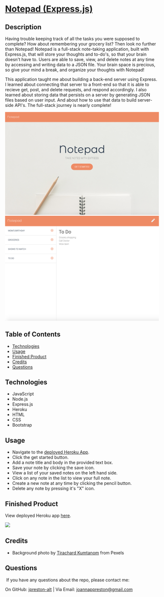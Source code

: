 # [Notepad (Express.js)](https://jp-express-notepad.herokuapp.com/) 

## Description
Having trouble keeping track of all the tasks you were supposed to complete? How about remembering your grocery list? Then look no further than Notepad! Notepad is a full-stack note-taking application, built with Express.js, that will store your thoughts and to-do's, so that your brain doesn't have to. Users are able to save, view, and delete notes at any time by accessing and writing data to a JSON file. Your brain space is precious, so give your mind a break, and organize your thoughts with Notepad!

This application taught me about building a back-end server using Express. I learned about connecting that server to a front-end so that it is able to recieve get, post, and delete requests, and respond accordingly. I also learned about storing data that persists on a server by generating JSON files based on user input. And about how to use that data to build server-side API's. The full-stack journey is nearly complete!

<img src="./public/assets/images/homepage.png" alt="homepage-pic" width="600"/>
<img src="./public/assets/images/notes_page.png" alt="notes-page-pic" width="600"/>

## Table of Contents
* [Technologies](#technologies)
* [Usage](#usage)
* [Finished Product](#finished-product)
* [Credits](#Credits)
* [Questions](#questions)

## Technologies
* JavaScript
* Node.js
* Express.js
* Heroku
* HTML
* CSS
* Bootstrap

## Usage
* Navigate to the [deployed Heroku App](https://jp-express-notepad.herokuapp.com/).
* Click the get started button.
* Add a note title and body in the provided text box.
* Save your note by clicking the save icon.
* View a list of your saved notes on the left hand side.
* Click on any note in the list to view your full note.
* Create a new note at any time by clicking the pencil button.
* Delete any note by pressing it's "X" icon.

## Finished Product
View deployed Heroku app [here](https://jp-express-notepad.herokuapp.com/).

![](./public/assets/images/notepad.gif)

## Credits
* Background photo by [Tirachard Kumtanom](https://www.pexels.com/@tirachard-kumtanom-112571) from Pexels

## Questions
​
If you have any questions about the repo, please contact me:

On GitHub: [jpreston-alt](https://github.com/jpreston-alt) | Via Email: joannappreston@gmail.com
